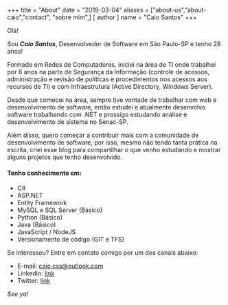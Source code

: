 +++
title = "About"
date = "2019-03-04"
aliases = ["about-us","about-caio","contact", "sobre mim",]
[ author ]
  name = "Caio Santos"
+++


Olá!

Sou _**Caio Santos**_, Desenvolvedor de Software em São Paulo-SP e tenho 28 anos!

Formado em Redes de Computadores, iniciei na área de TI onde trabalhei por 6 anos na parte de Segurança da Informação (controle de acessos, administração e revisão de políticas e procedimentos nos acessos aos recursos de TI) e com Infraestrutura (Active Directory, Windows Server).


Desde que comecei na área, sempre tive vontade de trabalhar com web e desenvolvimento de software, então estudei e atualmente desenvolvo software trabalhando com .NET e prossigo estudando análise e desenvolvimento de sistema no Senac-SP.


Além disso, quero começar a contribuir mais com a comunidade de desenvolvimento de software, por isso, mesmo não tendo tanta prática na escrita, criei esse blog para compartilhar o que venho estudando e mostrar alguns projetos que tenho desenvolvido.


#### Tenho conhecimento em: 

+ C#
+ ASP.NET
+ Entity Framework
+ MySQL e SQL Server (Básico)
+ Python (Básico)
+ Java (Básico)
+ JavaScript / NodeJS
+ Versionamento de código (GIT e TFS)


Se interessou? Entre em contato comigo por um dos canais abaixo:

+ E-mail: [caio.css@outlook.com](mailto:caio.css@outlook.com)
+ Linkedin: [link](https://www.linkedin.com/in/caio-css/)
+ Twitter: [link](https://twitter.com/caio687)


_See ya!_


  
